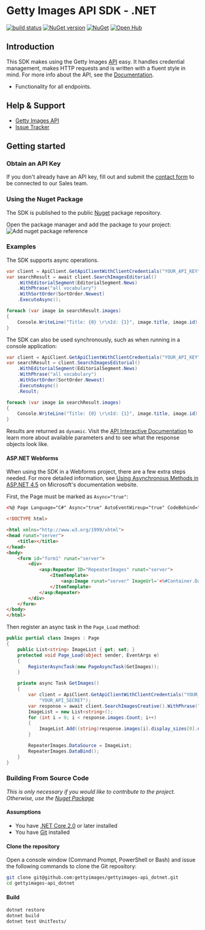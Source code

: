 # Getty Images API SDK - .NET

[![build status](https://github.com/gettyimages/gettyimages-api_dotnet/actions/workflows/build.yml/badge.svg)](https://github.com/gettyimages/gettyimages-api_dotnet/actions/workflows/build.yml)
[![NuGet version](https://badge.fury.io/nu/gettyimages.api.svg)](https://badge.fury.io/nu/gettyimages.api)
[![NuGet](https://img.shields.io/nuget/dt/GettyImages.Api.svg?style=flat-square)](https://www.nuget.org/packages/gettyimages.api)
[![Open Hub](https://img.shields.io/badge/Open-Hub-0185CA.svg)](https://www.openhub.net/p/gettyimages-api_dotnet)


## Introduction
This SDK makes using the Getty Images [API](http://developers.gettyimages.com) easy. It handles credential management, makes HTTP requests and is written with a fluent style in mind. For more info about the API, see the [Documentation](https://developers.gettyimages.com/api/).

* Functionality for all endpoints.

## Help & Support

* [Getty Images API](http://developers.gettyimages.com/)
* [Issue Tracker](https://github.com/gettyimages/gettyimages-api_dotnet/issues)

## Getting started
### Obtain an API Key

If you don't already have an API key, fill out and submit the [contact form](http://engage.gettyimages.com/api-contact) to be connected to our Sales team.

### Using the Nuget Package
The SDK is published to the public [Nuget](https://www.nuget.org/packages/GettyImages.Api/) package repository.

Open the package manager and add the package to your project:
![Add nuget package reference](https://raw.githubusercontent.com/gettyimages/gettyimages-api_dotnet/master/nuget-add-ref.png)

### Examples
The SDK supports async operations.
```csharp
var client = ApiClient.GetApiClientWithClientCredentials("YOUR_API_KEY", "YOUR_API_SECRET");
var searchResult = await client.SearchImagesEditorial()
    .WithEditorialSegment(EditorialSegment.News)
    .WithPhrase("all vocabulary")
    .WithSortOrder(SortOrder.Newest)
    .ExecuteAsync();

foreach (var image in searchResult.images)
{
    Console.WriteLine("Title: {0} \r\nId: {1}", image.title, image.id);
}
````

The SDK can also be used synchronously, such as when running in a console application:

```csharp
var client = ApiClient.GetApiClientWithClientCredentials("YOUR_API_KEY", "YOUR_API_SECRET");
var searchResult = client.SearchImagesEditorial()
    .WithEditorialSegment(EditorialSegment.News)
    .WithPhrase("all vocabulary")
    .WithSortOrder(SortOrder.Newest)
    .ExecuteAsync()
    .Result;

foreach (var image in searchResult.images)
{
    Console.WriteLine("Title: {0} \r\nId: {1}", image.title, image.id);
}

````

Results are returned as `dynamic`. Visit the [API Interactive Documentation](https://api.gettyimages.com/swagger) to learn more about available parameters and to see what the response objects look like.

#### ASP.NET Webforms

When using the SDK in a Webforms project, there are a few extra steps needed. For more detailed information, see [Using Asynchronous Methods in ASP.NET 4.5](https://docs.microsoft.com/en-us/aspnet/web-forms/overview/performance-and-caching/using-asynchronous-methods-in-aspnet-45) on Microsoft's documentation website.

First, the Page must be marked as `Async="true"`:

```html
<%@ Page Language="C#" Async="true" AutoEventWireup="true" CodeBehind="Images.aspx.cs" Inherits="WebFormsSdkTest.Images" %>

<!DOCTYPE html>

<html xmlns="http://www.w3.org/1999/xhtml">
<head runat="server">
    <title></title>
</head>
<body>
    <form id="form1" runat="server">
        <div>
            <asp:Repeater ID="RepeaterImages" runat="server">
                <ItemTemplate>
                    <asp:Image runat="server" ImageUrl='<%#Container.DataItem%>'/>
                </ItemTemplate>
            </asp:Repeater>
        </div>
    </form>
</body>
</html>

```

Then register an async task in the `Page_Load` method:

```csharp
public partial class Images : Page
{
    public List<string> ImageList { get; set; }
    protected void Page_Load(object sender, EventArgs e)
    {
        RegisterAsyncTask(new PageAsyncTask(GetImages));
    }

    private async Task GetImages()
    {
        var client = ApiClient.GetApiClientWithClientCredentials("YOUR_API_KEY",
            "YOUR_API_SECRET");
        var response = await client.SearchImagesCreative().WithPhrase("tacos").ExecuteAsync();
        ImageList = new List<string>();
        for (int i = 0; i < response.images.Count; i++)
        {
            ImageList.Add((string)response.images[i].display_sizes[0].uri);
        }

        RepeaterImages.DataSource = ImageList;
        RepeaterImages.DataBind();
    }
}

```

### Building From Source Code
_This is only necessary if you would like to contribute to the project. Otherwise, use the [Nuget Package](#using-the-nuget-package)_

#### Assumptions
+ You have [.NET Core 2.0](https://www.microsoft.com/net/learn/get-started/windows) or later installed
+ You have [Git](https://git-scm.com/downloads) installed

#### Clone the repository
Open a console window (Command Prompt, PowerShell or Bash) and issue the following commands to clone the Git repository:
```sh
git clone git@github.com:gettyimages/gettyimages-api_dotnet.git
cd gettyimages-api_dotnet
```

#### Build

```sh
dotnet restore
dotnet build
dotnet test UnitTests/
```

